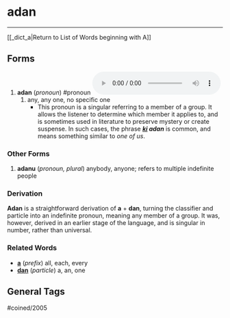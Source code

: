 # adan
---
[[_dict_a|Return to List of Words beginning with A]]

## Forms
1. **adan** (_pronoun_) #pronoun ![listen](../../audio/01-adob/mp3/adan.mp3)
	1. any, any one, no specific one
		- This pronoun is a singular referring to a member of a group. It allows the listener to determine which member it applies to, and is sometimes used in literature to preserve mystery or create suspense. In such cases, the phrase **_[ki](../k/ki.md) adan_** is common, and means something similar to _one of us_.

### Other Forms

1. **adanu** (_pronoun, plural_) anybody, anyone; refers to multiple indefinite people

### Derivation

**Adan** is a straightforward derivation of **a** + **dan**, turning the classifier and particle into an indefinite pronoun, meaning any member of a group. It was, however, derived in an earlier stage of the language, and is singular in number, rather than universal.

### Related Words

- **[a](a.md)** (_prefix_) all, each, every
- **[dan](../d/dan.md)** (_particle_) a, an, one

## General Tags

#coined/2005
